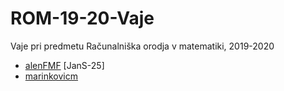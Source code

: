 # ROM-19-20-Vaje
Vaje pri predmetu Računalniška orodja v matematiki, 2019-2020

- [alenFMF](https://github.com/alenFMF/ROM-19-20-Vaje) 
[JanS-25]
- [marinkovicm](https://github.com/marinkovicm/ROM)
